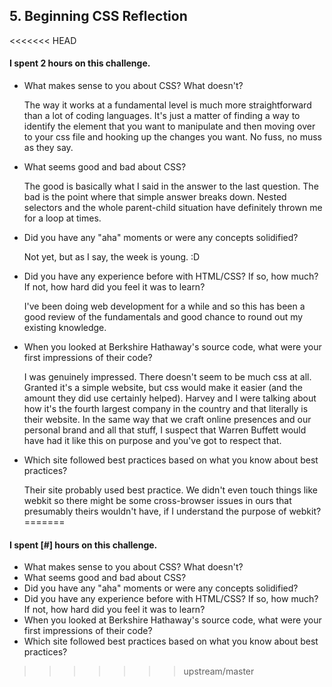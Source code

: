 ## 5. Beginning CSS Reflection

<<<<<<< HEAD
#### I spent 2 hours on this challenge.

- What makes sense to you about CSS? What doesn't?

	The way it works at a fundamental level is much more straightforward than a lot of coding languages. It's just a matter of finding a way to identify the element that you want to manipulate and then moving over to your css file and hooking up the changes you want. No fuss, no muss as they say. 

- What seems good and bad about CSS?

	The good is basically what I said in the answer to the last question. The bad is the point where that simple answer breaks down. Nested selectors and the whole parent-child situation have definitely thrown me for a loop at times. 

- Did you have any "aha" moments or were any concepts solidified?

	Not yet, but as I say, the week is young. :D

- Did you have any experience before with HTML/CSS? If so, how much? If not, how hard did you feel it was to learn?

	I've been doing web development for a while and so this has been a good review of the fundamentals and good chance to round out my existing knowledge.

- When you looked at Berkshire Hathaway's source code, what were your first impressions of their code?

	I was genuinely impressed. There doesn't seem to be much css at all. Granted it's a simple website, but css would make it easier (and the amount they did use certainly helped). Harvey and I were talking about how it's the fourth largest company in the country and that literally is their website. In the same way that we craft online presences and our personal brand and all that stuff, I suspect that Warren Buffett would have had it like this on purpose and you've got to respect that. 

- Which site followed best practices based on what you know about best practices?

	Their site probably used best practice. We didn't even touch things like webkit so there might be some cross-browser issues in ours that presumably theirs wouldn't have, if I understand the purpose of webkit?
=======
#### I spent [#] hours on this challenge.

- What makes sense to you about CSS? What doesn't?
- What seems good and bad about CSS?
- Did you have any "aha" moments or were any concepts solidified?
- Did you have any experience before with HTML/CSS? If so, how much? If not, how hard did you feel it was to learn?
- When you looked at Berkshire Hathaway's source code, what were your first impressions of their code?
- Which site followed best practices based on what you know about best practices?
>>>>>>> upstream/master
